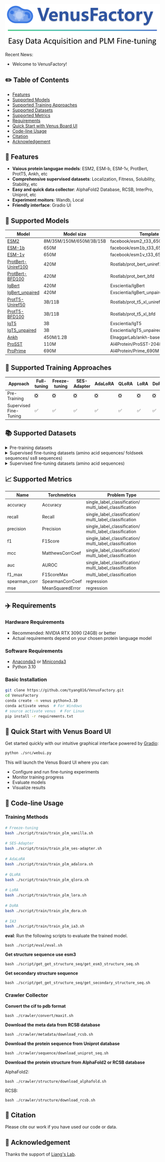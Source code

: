 ![# VenusFactory](img/banner.png)

Recent News:

- Welcome to VenusFactory!

## ✏️ Table of Contents

- [Features](#-features)
- [Supported Models](#-supported-models)
- [Supported Training Approaches](#-supported-training-approaches)
- [Supported Datasets](#-supported-datasets)
- [Supported Metrics](#-supported-metrics)
- [Requirements](#-requirements)
- [Quick Start with Venus Board UI](#-quick-start-with-venus-board-ui)
- [Code-line Usage](#-code-line-usage)
- [Citation](#-citation)
- [Acknowledgement](#-acknowledgement)

## 📑 Features

- **Vaious protein langugae models**: ESM2, ESM-b, ESM-1v, ProtBert, ProtT5, Ankh, etc
- **Comprehensive supervised datasets**: Localization, Fitness, Solubility, Stability, etc
- **Easy and quick data collector**: AlphaFold2 Database, RCSB, InterPro, Uniprot, etc
- **Experiment moitors**: Wandb, Local
- **Friendly interface**: Gradio UI

## 🤖 Supported Models

| Model                                                        | Model size              | Template                        |
| ------------------------------------------------------------ | ----------------------- | ------------------------------- |
| [ESM2](https://huggingface.co/facebook/esm2_t33_650M_UR50D)  | 8M/35M/150M/650M/3B/15B | facebook/esm2_t33_650M_UR50D    |
| [ESM-1b](https://huggingface.co/facebook/esm1b_t33_650M_UR50S) | 650M                    | facebook/esm1b_t33_650M_UR50S   |
| [ESM-1v](https://huggingface.co/facebook/esm1v_t33_650M_UR90S_1) | 650M                    | facebook/esm1v_t33_650M_UR90S_1 |
| [ProtBert-Uniref100](https://huggingface.co/Rostlab/prot_bert) | 420M                    | Rostlab/prot_bert_uniref100          |
| [ProtBert-BFD100](https://huggingface.co/Rostlab/prot_bert_bfd) | 420M                    | Rostlab/prot_bert_bfd           |
| [IgBert](https://huggingface.co/Exscientia/IgBert) | 420M                    | Exscientia/IgBert           |
| [IgBert_unpaired](https://huggingface.co/Exscientia/IgBert_unpaired) | 420M                    | Exscientia/IgBert_unpaired           |
| [ProtT5-Uniref50](https://huggingface.co/Rostlab/prot_t5_xl_uniref50) | 3B/11B                  | Rostlab/prot_t5_xl_uniref50     |
| [ProtT5-BFD100](https://huggingface.co/Rostlab/prot_t5_xl_bfd) | 3B/11B                  | Rostlab/prot_t5_xl_bfd          |
| [IgT5](https://huggingface.co/Exscientia/IgT5) | 3B                  | Exscientia/IgT5          |
| [IgT5_unpaired](https://huggingface.co/Exscientia/IgT5_unpaired) | 3B                  | Exscientia/IgT5_unpaired          |
| [Ankh](https://huggingface.co/ElnaggarLab/ankh-base)         | 450M/1.2B               | ElnaggarLab/ankh-base           |
| [ProSST](https://huggingface.co/AI4Protein/ProSST-2048)  |110M                     |AI4Protein/ProSST-2048     |
| [ProPrime](https://huggingface.co/AI4Protein/Prime_690M)  |690M                     |AI4Protein/Prime_690M     |

## 🔬 Supported Training Approaches

| Approach               | Full-tuning | Freeze-tuning      | SES-Adapter        | AdaLoRA            | QLoRA      | LoRA               | DoRA            | IA3              | 
| ---------------------- | ----------- | ------------------ | ------------------ | ------------------ |----------- | ------------------ | -----------------| -----------------|
| Pre-Training           | ❎          | ❎                | ❎                 | ❎                |❎          | ❎                | ❎               | ❎              | 
| Supervised Fine-Tuning | ✅          | ✅                | ✅                 | ✅                |✅          | ✅                | ✅               | ✅              |

## 📚 Supported Datasets

<details><summary>Pre-training datasets</summary>


- [CATH_V43_S40](https://huggingface.co/datasets/tyang816/cath) | structures

</details>

<details><summary>Supervised fine-tuning datasets (amino acid sequences/ foldseek sequences/ ss8 sequences)</summary>

- [DeepLocBinary_AlphaFold2](https://huggingface.co/datasets/tyang816/DeepLocBinary_AlphaFold2) | protein-wise | single_label_classification
- [DeepLocBinary_ESMFold](https://huggingface.co/datasets/tyang816/DeepLocBinary_ESMFold) | protein-wise | single_label_classification
- [DeepLocMulti_AlphaFold2](https://huggingface.co/datasets/tyang816/DeepLocMulti_AlphaFold2) | protein-wise | single_label_classification
- [DeepLocMulti_ESMFold](https://huggingface.co/datasets/tyang816/DeepLocMulti_ESMFold) | protein-wise | single_label_classification
- [DeepSol_ESMFold](https://huggingface.co/datasets/tyang816/DeepSol_ESMFold) | protein-wise | single_label_classification
- [DeepSoluE_ESMFold](https://huggingface.co/datasets/tyang816/DeepSoluE_ESMFold) | protein-wise | single_label_classification
- [ProtSolM_ESMFold](https://huggingface.co/datasets/tyang816/ProtSolM_ESMFold) | protein-wise | single_label_classification
- [eSOL_AlphaFold2](https://huggingface.co/datasets/tyang816/eSOL_AlphaFold2) | protein-wise | regression
- [eSOL_ESMFold](https://huggingface.co/datasets/tyang816/eSOL_ESMFold) | protein-wise | regression
- [DeepET_Topt_AlphaFold2](https://huggingface.co/datasets/tyang816/DeepET_Topt_AlphaFold2) | protein-wise | regression
- [DeepET_Topt_ESMFold](https://huggingface.co/datasets/tyang816/DeepET_Topt_ESMFold) | protein-wise | regression
- [EC_AlphaFold2](https://huggingface.co/datasets/tyang816/EC_AlphaFold2) | protein-wise | multi_label_classification
- [EC_ESMFold](https://huggingface.co/datasets/tyang816/EC_ESMFold) | protein-wise | multi_label_classification
- [GO_BP_AlphaFold2](https://huggingface.co/datasets/tyang816/GO_BP_AlphaFold2) | protein-wise | multi_label_classification
- [GO_BP_ESMFold](https://huggingface.co/datasets/tyang816/GO_BP_ESMFold) | protein-wise | multi_label_classification
- [GO_CC_AlphaFold2](https://huggingface.co/datasets/tyang816/GO_CC_AlphaFold2) | protein-wise | multi_label_classification
- [GO_CC_ESMFold](https://huggingface.co/datasets/tyang816/GO_CC_ESMFold) | protein-wise | multi_label_classification
- [GO_MF_AlphaFold2](https://huggingface.co/datasets/tyang816/GO_MF_AlphaFold2) | protein-wise | multi_label_classification
- [GO_MF_ESMFold](https://huggingface.co/datasets/tyang816/GO_MF_ESMFold) | protein-wise | multi_label_classification
- [MetalIonBinding_AlphaFold2](https://huggingface.co/datasets/tyang816/MetalIonBinding_AlphaFold2) | protein-wise | single_label_classification
- [MetalIonBinding_ESMFold](https://huggingface.co/datasets/tyang816/MetalIonBinding_ESMFold) | protein-wise | single_label_classification
- [Thermostability_AlphaFold2](https://huggingface.co/datasets/tyang816/Thermostability_AlphaFold2) | protein-wise | regression
- [Thermostability_ESMFold](https://huggingface.co/datasets/tyang816/Thermostability_ESMFold) | protein-wise | regression

> ✨ Only structural sequences are different for the same dataset, for example, ``DeepLocBinary_ESMFold`` and ``DeepLocBinary_AlphaFold2`` share the same amino acid sequences, this means if you only want to use the ``aa_seqs``, both are ok! 

</details>

<details><summary>Supervised fine-tuning datasets (amino acid sequences)</summary>

- FLIP_AAV | protein-site | regression
    - [FLIP_AAV_one-vs-rest](https://huggingface.co/datasets/tyang816/FLIP_AAV_one-vs-rest), [FLIP_AAV_two-vs-rest](https://huggingface.co/datasets/tyang816/FLIP_AAV_two-vs-rest), [FLIP_AAV_mut-des](https://huggingface.co/datasets/tyang816/FLIP_AAV_mut-des), [FLIP_AAV_des-mut](https://huggingface.co/datasets/tyang816/FLIP_AAV_des-mut), [FLIP_AAV_seven-vs-rest](https://huggingface.co/datasets/tyang816/FLIP_AAV_seven-vs-rest), [FLIP_AAV_low-vs-high](https://huggingface.co/datasets/tyang816/FLIP_AAV_low-vs-high), [ FLIP_AAV_sampled](https://huggingface.co/datasets/tyang816/FLIP_AAV_sampled)
- FLIP_GB1 | protein-site | regression
    - [FLIP_GB1_one-vs-rest](https://huggingface.co/datasets/tyang816/FLIP_GB1_one-vs-rest), [FLIP_GB1_two-vs-rest](https://huggingface.co/datasets/tyang816/FLIP_GB1_two-vs-rest), [FLIP_GB1_three-vs-rest](https://huggingface.co/datasets/tyang816/FLIP_GB1_three-vs-rest), [FLIP_GB1_low-vs-high](https://huggingface.co/datasets/tyang816/FLIP_GB1_low-vs-high), [FLIP_GB1_sampled](https://huggingface.co/datasets/tyang816/FLIP_GB1_sampled)
- TAPE_Fluorescence | protein-site | regression
    - [TAPE_Fluorescence](https://huggingface.co/datasets/tyang816/TAPE_Fluorescence)
- TAPE_Stability | protein-site | regression
    - [TAPE_Stability](https://huggingface.co/datasets/tyang816/TAPE_Stability)

</details>

## 📈 Supported Metrics

| Name          | Torchmetrics     | Problem Type                                            |
| ------------- | ---------------- | ------------------------------------------------------- |
| accuracy      | Accuracy         | single_label_classification/ multi_label_classification |
| recall        | Recall           | single_label_classification/ multi_label_classification |
| precision     | Precision        | single_label_classification/ multi_label_classification |
| f1            | F1Score          | single_label_classification/ multi_label_classification |
| mcc           | MatthewsCorrCoef | single_label_classification/ multi_label_classification |
| auc           | AUROC            | single_label_classification/ multi_label_classification |
| f1_max        | F1ScoreMax       | multi_label_classification                              |
| spearman_corr | SpearmanCorrCoef | regression                                              |
| mse           | MeanSquaredError | regression                                              |

## ✈️ Requirements

### Hardware Requirements
- Recommended: NVIDIA RTX 3090 (24GB) or better
- Actual requirements depend on your chosen protein language model

### Software Requirements
- [Anaconda3](https://www.anaconda.com/download) or [Miniconda3](https://docs.conda.io/projects/miniconda/en/latest/)
- Python 3.10

### Basic Installation
```bash
git clone https://github.com/tyang816/VenusFactory.git
cd VenusFactory
conda create -n venus python=3.10
conda activate venus  # For Windows
# source activate venus  # For Linux
pip install -r requirements.txt
```

## 🚀 Quick Start with Venus Board UI

Get started quickly with our intuitive graphical interface powered by [Gradio](https://github.com/gradio-app/gradio):

```bash
python ./src/webui.py
```

This will launch the Venus Board UI where you can:
- Configure and run fine-tuning experiments
- Monitor training progress
- Evaluate models
- Visualize results

## 🧬 Code-line Usage

### Training Methods
```bash
# Freeze-tuning
bash ./script/train/train_plm_vanilla.sh

# SES-Adapter
bash ./script/train/train_plm_ses-adapter.sh

# AdaLoRA
bash ./script/train/train_plm_adalora.sh

# QLoRA
bash ./script/train/train_plm_qlora.sh

# LoRA
bash ./script/train/train_plm_lora.sh

# DoRA
bash ./script/train/train_plm_dora.sh

# IA3
bash ./script/train/train_plm_ia3.sh
```

**eval**: Run the following scripts to evaluate the trained model.
```
bash ./script/eval/eval.sh
```

**Get structure sequence use esm3**
```
bash ./script/get_get_structure_seq/get_esm3_structure_seq.sh
```

**Get secondary structure sequence**
```
bash ./script/get_get_structure_seq/get_secondary_structure_seq.sh
```

### Crawler Collector
**Convert the cif to pdb format**
```
bash ./crawler/convert/maxit.sh
```

**Download the meta data from RCSB database**
```
bash ./crawler/metadata/download_rcsb.sh
```

**Download the protein sequence from Uniprot database**
```
bash ./crawler/sequence/download_uniprot_seq.sh
``` 

**Download the protein structure from AlphaFold2 or RCSB database**

AlphaFold2:
```
bash ./crawler/structure/download_alphafold.sh
```
RCSB: 
```
bash ./crawler/structure/download_rcsb.sh
```

## 🙌 Citation

Please cite our work if you have used our code or data.

## 🎊 Acknowledgement

Thanks the support of [Liang's Lab](https://ins.sjtu.edu.cn/people/lhong/index.html).
